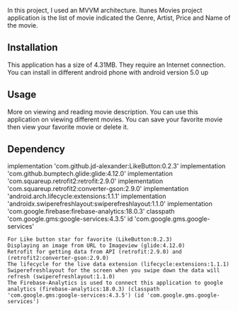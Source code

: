 In this project, I used an MVVM architecture. Itunes Movies project application is the list of movie indicated the Genre, Artist, Price and Name of the movie.


## Installation

This application has a size of 4.31MB. They require an Internet connection. You can install in different android phone with android version 5.0 up

## Usage

More on viewing and reading movie description. You can use this application on viewing different movies. You can save your favorite movie then view your favorite movie or delete it.

## Dependency

implementation 'com.github.jd-alexander:LikeButton:0.2.3'
implementation 'com.github.bumptech.glide:glide:4.12.0'
implementation 'com.squareup.retrofit2:retrofit:2.9.0'
implementation 'com.squareup.retrofit2:converter-gson:2.9.0'
implementation 'android.arch.lifecycle:extensions:1.1.1'
implementation 'androidx.swiperefreshlayout:swiperefreshlayout:1.1.0'
implementation 'com.google.firebase:firebase-analytics:18.0.3'
classpath 'com.google.gms:google-services:4.3.5'
id 'com.google.gms.google-services'


    For Like button star for favorite (LikeButton:0.2.3)
    Displaying an image from URL to Imageview (glide:4.12.0)
    Retrofit for getting data from API (retrofit:2.9.0) and (retrofit2:converter-gson:2.9.0)
    The lifecycle for the live data extension (lifecycle:extensions:1.1.1)
    Swiperefreshlayout for the screen when you swipe down the data will refresh (swiperefreshlayout:1.1.0)
    The Firebase-Analytics is used to connect this application to google analytics (firebase-analytics:18.0.3) (classpath 'com.google.gms:google-services:4.3.5') (id 'com.google.gms.google-services')
